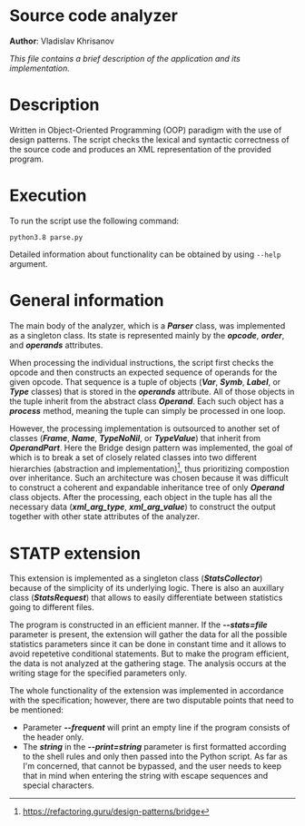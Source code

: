 # Source code analyzer

**Author**: Vladislav Khrisanov

*This file contains a brief description of the application and its implementation.* 

# Description

Written in Object-Oriented Programming (OOP) paradigm with the use of design patterns. The script checks the lexical and syntactic correctness of the source code and produces an XML representation of the provided program.

# Execution

To run the script use the following command:
```
python3.8 parse.py
```

Detailed information about functionality can be obtained by using `--help` argument.


# General information

The main body of the analyzer, which is a ***Parser*** class, was implemented as a singleton class. Its state is represented mainly by the ***opcode***, ***order***, and ***operands*** attributes.

When processing the individual instructions, the script first checks the opcode and then constructs an expected sequence of operands for the given opcode. That sequence is a tuple of objects (***Var***, ***Symb***, ***Label***, or ***Type*** classes) that is stored in the ***operands*** attribute. All of those objects in the tuple inherit from the abstract class ***Operand***. Each such object has a ***process*** method, meaning the tuple can simply be processed in one loop. 

However, the processing implementation is outsourced to another set of classes (***Frame***, ***Name***, ***TypeNoNil***, or ***TypeValue***) that inherit from ***OperandPart***. Here the Bridge design pattern was implemented, the goal of which is to break a set of closely related classes into two different hierarchies (abstraction and implementation)[^1], thus prioritizing compostion over inheritance. Such an architecture was chosen because it was difficult to construct a coherent and expandable inheritance tree of only ***Operand*** class objects. After the processing, each object in the tuple has all the necessary data (***xml_arg_type***, ***xml_arg_value***) to construct the output together with other state attributes of the analyzer.

# STATP extension

This extension is implemented as a singleton class (***StatsCollector***) because of the simplicity of its underlying logic. There is also an auxillary class (***StatsRequest***) that allows to easily differentiate between statistics going to different files.

The program is constructed in an efficient manner. If the ***--stats=file*** parameter is present, the extension will gather the data for all the possible statistics parameters since it can be done in constant time and it allows to avoid repetetive conditional statements. But to make the program efficient, the data is not analyzed at the gathering stage. The analysis occurs at the writing stage for the specified parameters only.

The whole functionality of the extension was implemented in accordance with the specification; however, there are two disputable points that need to be mentioned:
* Parameter ***--frequent*** will print an empty line if the program consists of the header only.
* The ***string*** in the ***--print=string*** parameter is first formatted according to the shell rules and only then passed into the Python script. As far as I'm concerned, that cannot be bypassed, and the user needs to keep that in mind when entering the string with escape sequences and special characters.

[^1]: https://refactoring.guru/design-patterns/bridge
